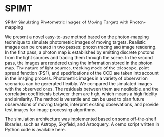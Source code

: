 # SPIMT

SPIM: Simulating Photometric Images of Moving Targets with Photon-mapping

We present a novel easy-to-use method based on the photon-mapping technique to simulate photometric images of moving targets. 
Realistic images can be created in two passes: photon tracing and image rendering. 
In the first pass, a photon map is established by emitting discrete photons from the light sources and tracing them through the scene. 
In the second pass, the images are rendered using the information stored in the photon map. 
The nature of light sources, tracking mode of the telescope, point spread function (PSF), and specifications of the CCD are taken into account in the imaging process. 
Photometric images in a variety of observation scenarios can be generated flexibly. 
We compared the simulated images with the observed ones. 
The residuals between them are negligible, and the correlation coefficients between them are high, which means a high fidelity and similarity. 
The method is versatile and can be used to plan future observations of moving targets, interpret existing observations, and provide test images for image processing algorithms.

The simulation architecture was implemented based on some off-the-shelf libraries, such as Astropy, Skyfield, and Astroquery. 
A demo script written in Python code is available here.
